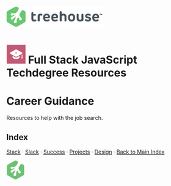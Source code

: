 # ![Treehouse Logo](../repo-imgs/treehouse_and_logo.png "Team Treehouse")

# ![Full Stack JavaScript Techdegree](../repo-imgs/fsjs.png "FSJS") Full Stack JavaScript Techdegree Resources

# Career Guidance

Resources to help with the job search.

## Index

[Stack](stack.md) ·
[Slack](slack.md) ·
[Success](success.md) ·
[Projects](projects.md) ·
[Design](design.md) ·
[Back to Main Index](../README.md)

![Treehouse Logo](../repo-imgs/frogprint.png "Team Treehouse")